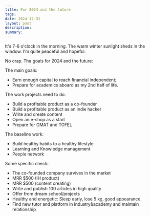 ```yaml
---
title: For 2024 and the future
tags: 
date: 2024-12-31
layout: post
description: 
summary:
---
```


It's 7-8 o'clock in the morning. The warm winter sunlight sheds in the window. I'm quite peaceful and hopeful.

No crap. The goals for 2024 and the future:

The main goals:
- Earn enough capital to reach financial independent;
- Prepare for academics aboard as my 2nd half of life.

The work projects need to do: 
- Build a profitable product as a co-founder
- Build a profitable product as an indie hacker
- Write and create content
- Open an e-shop as a start
- Prepare for GMAT and TOFEL

The baseline work: 
- Build healthy habits to a healthy lifestyle
- Learning and Knowledge management
- People network

Some specific check:
- The co-founded company survives in the market
- MRR $500 (IH product)
- MRR $500 (content creating)
- Write and publish 100 articles in high quality
- Offer from dream school/projects
- Healthy and energetic: Sleep early, lose 5 kg, good appearance. 
- Find new tutor and platform in industry&academy and maintain relationship

